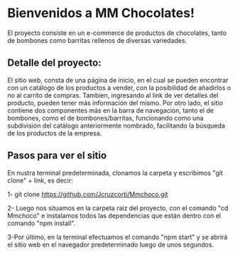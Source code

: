 # Bienvenidos a MM Chocolates!

El proyecto consiste en un e-commerce de productos de chocolates, tanto de bombones como barritas rellenos de diversas variedades.

## Detalle del proyecto:
El sitio web, consta de una página de inicio, en el cual se pueden encontrar con un catálogo de los productos a vender, con la posibilidad de añadirlos o no al carrito de compras. Tambíen, ingresando al link de ver detalles del producto, pueden tener más información del mismo. 
Por otro lado, el sitio contiene  dos componentes más en la barra de navegación, tanto el de bombones, como el de bombones/barritas, funcionando como una subdivisión del catálogo anteriormente nombrado, facilitando la búsqueda de los productos de la empresa.




## Pasos para ver el sitio


En nustra terminal predeterminada,  clonamos la carpeta y escribimos "git clone" + link, es decir:

1- git clone https://github.com/Jcruzcorti/Mmchoco.git

2- Luego nos situamos en la carpeta raiz del proyecto, con el comando "cd Mmchoco" e instalamos todos las dependencias que están dentro con el comando "npm install".

3-Por último, en la terminal efectuamos el comando "npm start" y se abrirá el sitio web en el navegador predeterminado luego de unos segundos.

